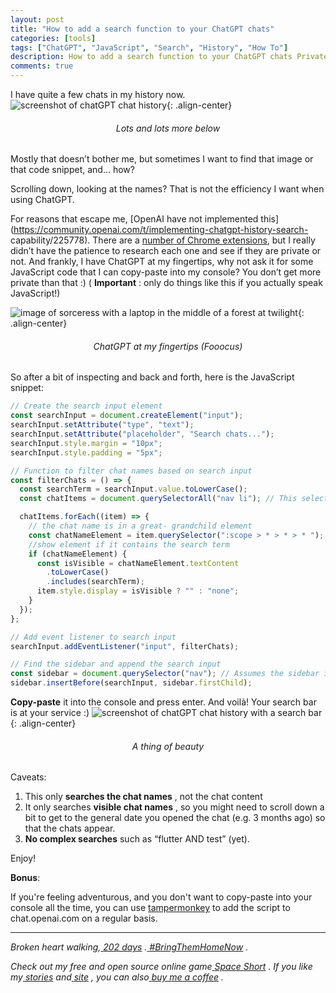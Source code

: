 ```yaml
---
layout: post
title: "How to add a search function to your ChatGPT chats"
categories: [tools]
tags: ["ChatGPT", "JavaScript", "Search", "History", "How To"]
description: How to add a search function to your ChatGPT chats Private and easy
comments: true
---
```


I have quite a few chats in my history now.
![screenshot of chatGPT chat history](/assets/images/2024-04-26-how-to-add-a-search-function-to-your-chatgpt-chats/chatgpt-chats.png){: .align-center}

<h6 style="text-align: center;">Lots and lots more below</h6>

Mostly that doesn’t bother me, but sometimes I want to find that image or that
code snippet, and… how?

<!--more-->

Scrolling down, looking at the names? That is not the efficiency I want when
using ChatGPT.

For reasons that escape me, [OpenAI have not implemented
this](https://community.openai.com/t/implementing-chatgpt-history-search-
capability/225778). There are a [number of Chrome
extensions](https://chromewebstore.google.com/search/chatgpt%20search%20history),
but I really didn’t have the patience to research each one and see if they are
private or not. And frankly, I have ChatGPT at my fingertips, why not ask it
for some JavaScript code that I can copy-paste into my console? You don’t get
more private than that :) ( **Important** : only do things like this if you
actually speak JavaScript!)

![image of sorceress with a laptop in the middle of a forest at twilight](/assets/images/2024-04-26-how-to-add-a-search-function-to-your-chatgpt-chats/2024-04-25_18-58-55_9650.png){: .align-center}

<h6 style="text-align: center;">ChatGPT at my fingertips (Fooocus)</h6>

So after a bit of inspecting and back and forth, here is the JavaScript
snippet:

```javascript
// Create the search input element
const searchInput = document.createElement("input");
searchInput.setAttribute("type", "text");
searchInput.setAttribute("placeholder", "Search chats...");
searchInput.style.margin = "10px";
searchInput.style.padding = "5px";

// Function to filter chat names based on search input
const filterChats = () => {
  const searchTerm = searchInput.value.toLowerCase();
  const chatItems = document.querySelectorAll("nav li"); // This selector targets <li> elements within the <nav>

  chatItems.forEach((item) => {
    // the chat name is in a great- grandchild element
    const chatNameElement = item.querySelector(":scope > * > * > * ");
    //show element if it contains the search term
    if (chatNameElement) {
      const isVisible = chatNameElement.textContent
        .toLowerCase()
        .includes(searchTerm);
      item.style.display = isVisible ? "" : "none";
    }
  });
};

// Add event listener to search input
searchInput.addEventListener("input", filterChats);

// Find the sidebar and append the search input
const sidebar = document.querySelector("nav"); // Assumes the sidebar is the <nav> element
sidebar.insertBefore(searchInput, sidebar.firstChild);
```

**Copy-paste** it into the console and press enter. And voilà! Your search
bar is at your service :)
![screenshot of chatGPT chat history with a search bar](/assets/images/2024-04-26-how-to-add-a-search-function-to-your-chatgpt-chats/chatgpt-search-big-featured.png){: .align-center}

<h6 style="text-align: center;">A thing of beauty</h6>

Caveats:

1. This only **searches the chat names** , not the chat content
2. It only searches **visible chat names** , so you might need to scroll down a bit to get to the general date you opened the chat (e.g. 3 months ago) so that the chats appear.
3. **No complex searches** such as “flutter AND test” (yet).

Enjoy!

**Bonus**:

If you're feeling adventurous, and you don't want to copy-paste into your console all the time, you can use [tampermonkey](https://www.tampermonkey.net/) to add the script to chat.openai.com on a regular basis.

<hr>

_Broken heart walking,_[ _202 days_](https://www.facebook.com/bringhomenow/)
_._[ _#BringThemHomeNow_](https://www.bringthemhome-diy.com/) _._

_Check out my free and open source online game_[ _Space
Short_](https://danielle-honig.com/space-short) _. If you like my_[
_stories_](/) _and_[ _site_](https://danielle-honig.com/) _, you can also_[
_buy me a coffee_](https://www.buymeacoffee.com/369wkrttu6) _._
